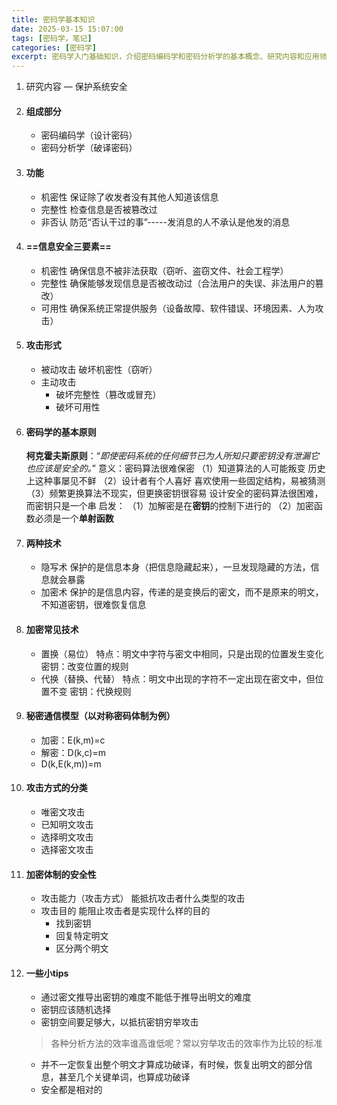```yaml
---
title: 密码学基本知识
date: 2025-03-15 15:07:00
tags: [密码学，笔记]
categories: [密码学]
excerpt: 密码学入门基础知识，介绍密码编码学和密码分析学的基本概念、研究内容和应用领域。
---
```

1. 研究内容   —  保护系统安全
2. ####  组成部分
   - 密码编码学（设计密码）
   - 密码分析学（破译密码）
3. #### 功能
   - 机密性
     保证除了收发者没有其他人知道该信息
   - 完整性
     检查信息是否被篡改过
   - 非否认
     防范“否认干过的事”-----发消息的人不承认是他发的消息
4. #### ==信息安全三要素==
   - 机密性
     确保信息不被非法获取（窃听、盗窃文件、社会工程学）
   - 完整性
     确保能够发现信息是否被改动过（合法用户的失误、非法用户的篡改）
   - 可用性
     确保系统正常提供服务（设备故障、软件错误、环境因素、人为攻击）
5. ####  攻击形式
   - 被动攻击
     破坏机密性（窃听）
   - 主动攻击
     - 破坏完整性（篡改或冒充）
     - 破坏可用性
6. ####  密码学的基本原则
   **柯克霍夫斯原则**：“*即使密码系统的任何细节已为人所知只要密钥没有泄漏它也应该是安全的。*”
   意义：密码算法很难保密
   （1）知道算法的人可能叛变
   历史上这种事屡见不鲜
   （2）设计者有个人喜好
   喜欢使用一些固定结构，易被猜测
   （3）频繁更换算法不现实，但更换密钥很容易
   设计安全的密码算法很困难，而密钥只是一个串
   启发：
   （1）加解密是在**密钥**的控制下进行的
   （2）加密函数必须是一个**单射函数**
7. ####  两种技术
   - 隐写术
     保护的是信息本身（把信息隐藏起来），一旦发现隐藏的方法，信息就会暴露
   - 加密术
     保护的是信息内容，传递的是变换后的密文，而不是原来的明文，不知道密钥，很难恢复信息
8. ####  加密常见技术
   - 置换（易位）
     特点：明文中字符与密文中相同，只是出现的位置发生变化                     
     密钥：改变位置的规则
   - 代换（替换、代替）
     特点：明文中出现的字符不一定出现在密文中，但位置不变
     密钥：代换规则
9. ####  秘密通信模型（以对称密码体制为例）
   - 加密：E(k,m)=c
   - 解密：D(k,c)=m
   - D(k,E(k,m))=m
10. #### 攻击方式的分类
    - 唯密文攻击
    - 已知明文攻击
    - 选择明文攻击
    - 选择密文攻击
11. ####  加密体制的安全性
    - 攻击能力（攻击方式）
      能抵抗攻击者什么类型的攻击
    - 攻击目的
      能阻止攻击者是实现什么样的目的
      * 找到密钥
      * 回复特定明文
      * 区分两个明文
12. #### 一些小tips
    * 通过密文推导出密钥的难度不能低于推导出明文的难度
    * 密钥应该随机选择
    * 密钥空间要足够大，以抵抗密钥穷举攻击
    > 各种分析方法的效率谁高谁低呢？常以穷举攻击的效率作为比较的标准
    * 并不一定恢复出整个明文才算成功破译，有时候，恢复出明文的部分信息，甚至几个关键单词，也算成功破译
    * 安全都是相对的

